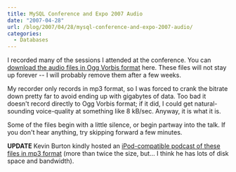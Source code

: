```yaml
---
title: MySQL Conference and Expo 2007 Audio
date: "2007-04-28"
url: /blog/2007/04/28/mysql-conference-and-expo-2007-audio/
categories:
  - Databases
---
```


I recorded many of the sessions I attended at the conference. You can [download the audio files in Ogg Vorbis format](/presentations/mysqlconf2007) here. These files will not stay up forever -- I will probably remove them after a few weeks.

My recorder only records in mp3 format, so I was forced to crank the bitrate down pretty far to avoid ending up with gigabytes of data. Too bad it doesn't record directly to Ogg Vorbis format; if it did, I could get natural-sounding voice-quality at something like 8 kB/sec. Anyway, it is what it is.

Some of the files begin with a little silence, or begin partway into the talk. If you don't hear anything, try skipping forward a few minutes.

**UPDATE** Kevin Burton kindly hosted an [iPod-compatible podcast of these files in mp3 format](http://www.feedblog.org/2007/05/unofficial_mysq.html) (more than twice the size, but... I think he has lots of disk space and bandwidth).



